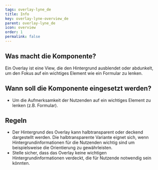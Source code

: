 ```yaml
---
tags: overlay-lyne_de
title: Info
key: overlay-lyne-overview_de
parent: overlay-lyne_de
icon: overview
order: 1
permalink: false
---
```


## Was macht die Komponente?
Ein Overlay ist eine View, die den Hintergrund ausblendet oder abdunkelt, um den Fokus auf ein wichtiges Element wie ein Formular zu lenken.

## Wann soll die Komponente eingesetzt werden?
* Um die Aufmerksamkeit der Nutzenden auf ein wichtiges Element zu lenken (z.B. Formular).

## Regeln
* Der Hintergrund des Overlay kann halbtransparent oder deckend dargestellt werden. Die halbtransparente Variante eignet sich, wenn Hintergrundinformationen für die Nutzenden wichtig sind um beispielsweise die Orientierung zu gewährleisten.
* Stelle sicher, dass das Overlay keine wichtigen Hintergrundinformationen verdeckt, die für Nutzende notwendig sein könnten.

